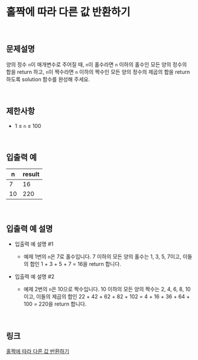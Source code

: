# 홀짝에 따라 다른 값 반환하기

<br>

## 문제설명
양의 정수 `n`이 매개변수로 주어질 때, `n`이 홀수라면 `n` 이하의 홀수인 모든 양의 정수의 합을 return 하고, `n`이 짝수라면 `n` 이하의 짝수인 모든 양의 정수의 제곱의 합을 return 하도록 solution 함수를 완성해 주세요.

<br>

## 제한사항
- 1 ≤ `n` ≤ 100

<br>

## 입출력 예
| n | result |
|---|---|
| 7 | 16 |
| 10 | 220 |

<br>

## 입출력 예 설명
- 입출력 예 설명 #1
    - 예제 1번의 `n`은 7로 홀수입니다. 7 이하의 모든 양의 홀수는 1, 3, 5, 7이고, 이들의 합인 1 + 3 + 5 + 7 = 16을 return 합니다.

- 입출력 예 설명 #2
    - 예제 2번의 `n`은 10으로 짝수입니다. 10 이하의 모든 양의 짝수는 2, 4, 6, 8, 10이고, 이들의 제곱의 합인 22 + 42 + 62 + 82 + 102 = 4 + 16 + 36 + 64 + 100 = 220을 return 합니다.

<br>

## 링크
[홀짝에 따라 다른 값 반환하기](https://school.programmers.co.kr/learn/courses/30/lessons/181935)
